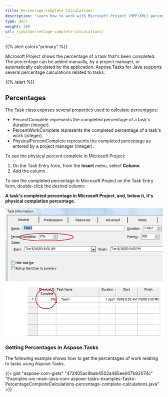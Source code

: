```yaml
---
title: Percentage Complete Calculations
description: "Learn how to work with Microsoft Project (MPP/XML) percentage complete values using Aspose.Tasks for Java."
type: docs
weight: 180
url: /java/percentage-complete-calculations/
---
```


{{% alert color="primary" %}} 

Microsoft Project shows the percentage of a task that's been completed. The percentage can be added manually, by a project manager, or automatically calculated by the application. Aspose.Tasks for Java supports several percentage calculations related to tasks.

{{% /alert %}}

## **Percentages**
The [Task](https://apireference.aspose.com/tasks/java/com.aspose.tasks/Task/) class exposes several properties used to calculate percentages:

- PercentComplete represents the completed percentage of a task's duration (integer).
- PercentWorkComplete represents the completed percentage of a task's work (integer).
- PhysicalPercentComplete represents the completed percentage as entered by a project manager (integer).

To see the physical percent complete in Microsoft Project:

1. On the Task Entry form, from the **Insert** menu, select **Column**.
2. Add the column.

To see the completed percentage in Microsoft Project on the Task Entry form, double-click the desired column:

**A task's completed percentage in Microsoft Project, and, below it, it's physical completion percentage.**

![check percentage complete in Microsoft Project](percentage-complete-calculations_1.png)

### **Getting Percentages in Aspose.Tasks**
The following example shows how to get the percentages of work relating to tasks using Aspose.Tasks.

{{< gist "aspose-com-gists" "472405ac9bab4502a485ee007b92074c" "Examples-src-main-java-com-aspose-tasks-examples-Tasks-PercentageCompleteCalculations-percentage-complete-calculations.java" >}}
